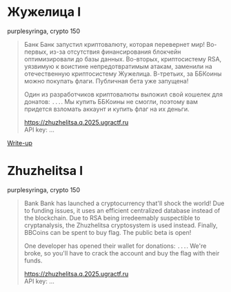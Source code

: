 # Жужелица I

purplesyringa, crypto 150

> Банк Банк запустил криптовалюту, которая перевернет мир! Во-первых, из-за отсутствия
> финансирования блокчейн оптимизировали до базы данных. Во-вторых, криптосистему RSA, уязвимую
> к воистине непредотвратимым атакам, заменили на отечественную криптосистему Жужелица.
> В-третьих, за ББКоины можно покупать флаги. Публичная бета уже запущена!
> 
>  Один из разработчиков криптовалюты выложил свой кошелек для донатов: `...`.
>  Мы купить ББКоины не смогли, поэтому вам придется взломать аккаунт и купить флаг на их деньги.
>
> https://zhuzhelitsa.q.2025.ugractf.ru  
> API key: ...

[Write-up](WRITEUP.md)

# Zhuzhelitsa I

purplesyringa, crypto 150

> Bank Bank has launched a cryptocurrency that'll shock the world! Due to funding issues, it
> uses an efficient centralized database instead of the blockchain. Due to RSA being
> irredeemably suspectible to cryptanalysis, the Zhuzhelitsa cryptosystem is used instead.
> Finally, BBCoins can be spent to buy flag. The public beta is open!
>
> One developer has opened their wallet for donations: `...`. We're broke,
> so you'll have to crack the account and buy the flag with their funds.
>
> https://zhuzhelitsa.q.2025.ugractf.ru  
> API key: ...
